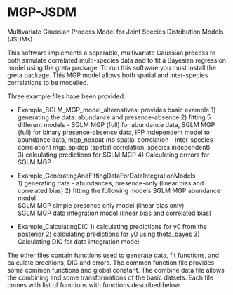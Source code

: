 # MGP-JSDM
Multivariate Gaussian Process Model for Joint Species Distribution Models (JSDMs)


This software implements a separable, multivariate Gaussian process to both  simulate correlated multi-species data and to fit a Bayesian regression model using the greta package.  To run this software you must install the greta package.  This MGP model allows both spatial and inter-species correlations to be modelled.


Three example files have been provided:

* Example_SGLM_MGP_model_alternatives: provides basic example 
                   1) generating the data: abundance and presence-absence
                   2) fitting 5 different models - 
                                       SGLM MGP (full) for abundance data, 
                                       SGLM MGP (full) for binary presence-absence data, 
                                       IPP independent model to abundance data, 
                                       mgp_nospat (no spatial correlation - inter-species correlation)
                                       mgp_spidep (spatial correlation, species independent)    
                    3) calculating predictions for SGLM MGP
                    4) Calculating errrors for SGLM MGP

*  Example_GeneratingAndFittingDataForDataIntegrationModels                         
                    1) generating data - abundances, presence-only (linear bias and correlated bias)
                    2) fitting the following models
                                       SGLM MGP abundance model  
                                       SGLM MGP simple presence only model (linear bias only)           
                                       SGLM MGP data integration model (linear bias and correlated bias)

* Example_CalculatingDIC
                    1) calculating predictions for y0 from the posterior
                    2) calculating predictions for y0 using theta_bayes
                    3) Calculating DIC for data integration model

The other files contain functions used to generate data, fit functions, and calculate precitions, DIC and errors.  The common function file provides some common functions and global constant. The combine data file allows the combining and some transformations of the basic datsets.  Each file comes with list of functions with functions described below.
